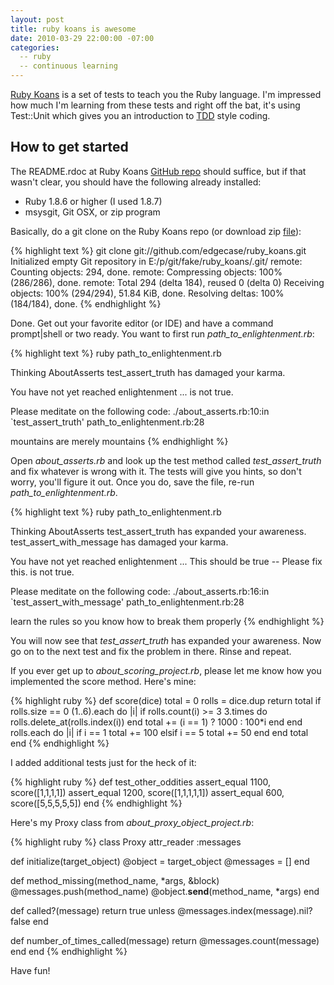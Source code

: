 ```yaml
---
layout: post
title: ruby koans is awesome
date: 2010-03-29 22:00:00 -07:00
categories:
  -- ruby
  -- continuous learning
---
```


[Ruby Koans](http://github.com/edgecase/ruby_koans) is a set of tests to teach you the Ruby language.  I'm impressed how much I'm learning from these tests and right off the bat, it's using Test::Unit which gives you an introduction to [TDD](http://en.wikipedia.org/wiki/Test-driven_development) style coding.

## How to get started

The README.rdoc at Ruby Koans [GitHub repo](http://github.com/edgecase/ruby_koans) should suffice, but if that wasn't clear, you should have the following already installed:

* Ruby 1.8.6 or higher (I used 1.8.7)
* msysgit, Git OSX, or zip program

Basically, do a git clone on the Ruby Koans repo (or download zip [file](http://github.com/downloads/edgecase/ruby_koans/rubykoans.zip)):

{% highlight text %}
git clone git://github.com/edgecase/ruby_koans.git
Initialized empty Git repository in E:/p/git/fake/ruby_koans/.git/
remote: Counting objects: 294, done.
remote: Compressing objects: 100% (286/286), done.
remote: Total 294 (delta 184), reused 0 (delta 0)
Receiving objects: 100% (294/294), 51.84 KiB, done.
Resolving deltas: 100% (184/184), done.
{% endhighlight %}

Done.  Get out your favorite editor (or IDE) and have a command prompt|shell or two ready.  You want to first run *path\_to\_enlightenment.rb*:

{% highlight text %}
ruby path_to_enlightenment.rb

Thinking AboutAsserts
  test_assert_truth has damaged your karma.

You have not yet reached enlightenment ...
<false> is not true.

Please meditate on the following code:
./about_asserts.rb:10:in `test_assert_truth'
path_to_enlightenment.rb:28


mountains are merely mountains
{% endhighlight %}

Open *about\_asserts.rb* and look up the test method called *test\_assert\_truth* and fix whatever is wrong with it.  The tests will give you hints, so don't worry, you'll figure it out.  Once you do, save the file, re-run *path\_to\_enlightenment.rb*.

{% highlight text %}
ruby path_to_enlightenment.rb

Thinking AboutAsserts
  test_assert_truth has expanded your awareness.
  test_assert_with_message has damaged your karma.

You have not yet reached enlightenment ...
This should be true -- Please fix this.
<false> is not true.

Please meditate on the following code:
./about_asserts.rb:16:in `test_assert_with_message'
path_to_enlightenment.rb:28


learn the rules so you know how to break them properly
{% endhighlight %}

You will now see that *test\_assert\_truth* has expanded your awareness.  Now go on to the next test and fix the problem in there.  Rinse and repeat.

If you ever get up to *about\_scoring\_project.rb*, please let me know how you implemented the score method.  Here's mine:

{% highlight ruby %}
def score(dice)
  total = 0
  rolls = dice.dup
  return total if rolls.size == 0
  (1..6).each do |i| 
    if rolls.count(i) >= 3
      3.times do
        rolls.delete_at(rolls.index(i))
      end
      total += (i == 1) ? 1000 : 100*i
    end
  end
  rolls.each do |i|
    if i == 1
      total += 100
    elsif i == 5
      total += 50
    end
  end
  total
end
{% endhighlight %}

I added additional tests just for the heck of it:

{% highlight ruby %}
  def test_other_oddities
    assert_equal 1100, score([1,1,1,1])
    assert_equal 1200, score([1,1,1,1,1])
    assert_equal 600, score([5,5,5,5,5])
  end
{% endhighlight %}

Here's my Proxy class from *about\_proxy\_object\_project.rb*:

{% highlight ruby %}
class Proxy
  attr_reader :messages

  def initialize(target_object)
    @object = target_object
    @messages = []
  end

  def method_missing(method_name, *args, &block)
    @messages.push(method_name)
    @object.__send__(method_name, *args)
  end

  def called?(message)
    return true unless @messages.index(message).nil?
    false
  end

  def number_of_times_called(message)
    return @messages.count(message)
  end
end
{% endhighlight %}

Have fun!